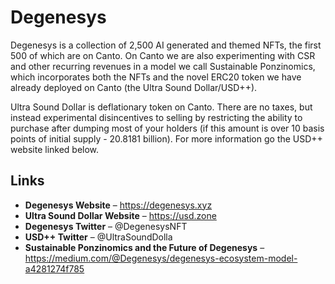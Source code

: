# Degenesys

Degenesys is a collection of 2,500 AI generated and themed NFTs, the first 500 of which are on Canto. On Canto we are also experimenting with CSR and other recurring revenues in a model we call Sustainable Ponzinomics, which incorporates both the NFTs and the novel ERC20 token we have already deployed on Canto (the Ultra Sound Dollar/USD++).

Ultra Sound Dollar is deflationary token on Canto. There are no taxes, but instead experimental disincentives to selling by restricting the ability to purchase after dumping most of your holders (if this amount is over 10 basis points of initial supply - 20.8181 billion). For more information go the USD++ website linked below.

## Links

* **Degenesys Website** – https://degenesys.xyz
* **Ultra Sound Dollar Website** – https://usd.zone
* **Degenesys Twitter** – @DegenesysNFT
* **USD++ Twitter** – @UltraSoundDolla
* **Sustainable Ponzinomics and the Future of Degenesys** – https://medium.com/@Degenesys/degenesys-ecosystem-model-a4281274f785